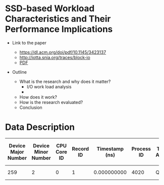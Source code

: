 # SSD-based Workload Characteristics and Their Performance Implications

* Link to the paper
    * https://dl.acm.org/doi/pdf/10.1145/3423137
    * http://iotta.snia.org/traces/block-io
    * <a href="SSD-based Workload Characteristics and Their Performance Implications.pdf">PDF</a>



* Outline
  * What is the research and why does it matter?
    * I/O work load analysis
    * 
  * How does it work?
  * How is the research evaluated?
  * Conclusion



# Data Description 

| Device Major Number | Device Minor Number | CPU Core ID | Record ID | Timestamp (ns)   | Process ID | Trace Action | Operation Type | Sector Number + I/O Size | Process Name |
|---------------------|---------------------|-------------|-----------|------------------|------------|--------------|----------------|--------------------------|--------------|
| 259                 | 2                   | 0           | 1         | 0.000000000      | 4020       | Q            | R              | 282624 + 8               | [java]       |

